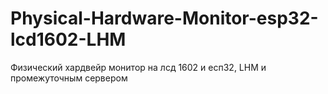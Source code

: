 # Physical-Hardware-Monitor-esp32-lcd1602-LHM
Физический хардвейр монитор на лсд 1602 и есп32, LHM и промежуточным сервером
